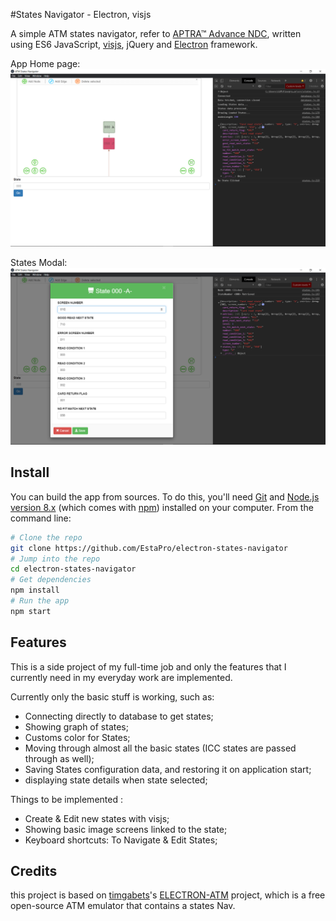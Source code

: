 #States Navigator - Electron, visjs

A simple ATM states navigator, refer to [APTRA™ Advance NDC](https://www.ncr.com/financial-services/banking-atm-software/aptra-advance-ndc), written using ES6 JavaScript, [visjs](http://visjs.org/), jQuery and [Electron](https://electron.atom.io/) framework.

App Home page:
![Home Section](img/home-section.png)


States Modal:
![States Modal](img/states-modal.png)

## Install

You can build the app from sources. To do this, you'll need [Git](https://git-scm.com) and [Node.js version 8.x](https://nodejs.org/en/download/) (which comes with [npm](http://npmjs.com)) installed on your computer. From the command line:

```bash
# Clone the repo
git clone https://github.com/EstaPro/electron-states-navigator
# Jump into the repo
cd electron-states-navigator
# Get dependencies
npm install
# Run the app
npm start
```

## Features 

This is a side project of my full-time job and only the features that I currently need in my everyday work are implemented. 

Currently only the basic stuff is working, such as:
 * Connecting directly to database to get states;
 * Showing graph of states;
 * Customs color for States;
 * Moving through almost all the basic states (ICC states are passed through as well);
 * Saving States configuration data, and restoring it on application start;
 * displaying state details when state selected;

Things to be implemented :
 * Create & Edit new states with visjs;
 * Showing basic image screens linked to the state;
 * Keyboard shortcuts: To Navigate & Edit States;

 ## Credits
  this project is based on [timgabets](https://raw.githubusercontent.com/timgabets)'s [ELECTRON-ATM](https://raw.githubusercontent.com/timgabets/electron-atm) project, which is a free open-source ATM emulator that contains a states Nav.
